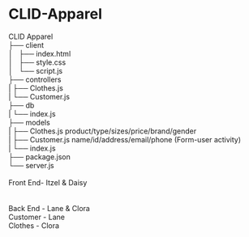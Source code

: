 # CLID-Apparel

CLID Apparel <br>
├── client<br>
│   ├── index.html<br>
│   ├── style.css<br>
│   └── script.js<br>
├── controllers<br>
|   ├── Clothes.js<br>
|   └── Customer.js<br>
├── db<br>
|   └── index.js<br>
├── models<br>
|   ├── Clothes.js  product/type/sizes/price/brand/gender<br>
|   ├── Customer.js name/id/address/email/phone (Form-user activity) <br>
|   └── index.js<br>
├── package.json<br>
└── server.js<br>
<br>
Front End- Itzel & Daisy<br>
<br>
<br>
Back End - Lane & Clora<br>
Customer - Lane<br>
Clothes - Clora <br>
